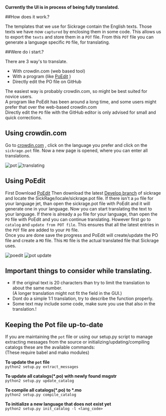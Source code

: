 **Currently the UI is in process of being fully translated.**  

##How does it work.?

The templates that we use for Sickrage contain the English texts. Those texts we have now `captured` by enclosing them in some code. This allows us to export the `texts` and store them in a `POT` file. From this `POT` file you can generate a language specific `PO` file, for translating.  
 
##Were do i start.?

There are 3 way's to translate.  

* With crowdin.com (web based tool)  
* With a program (like [PoEdit](https://poedit.net/) )  
* Directly edit the PO file on GitHub  

The easiest way is probably crowdin.com, so might be best suited for novice users.  
A program like PoEdit has been around a long time, and some users might prefer that over the web-based crowdin.com  
Directly edit the `PO` file with the GitHub editor is only advised for small and quick corrections.  


## Using crowdin.com  

Go to [crowdin.com](https://crowdin.com/project/sickrage) , click on the language you prefer and click on the `sickrage.pot` file. Now a new page is opened, where you can enter all translations.   

![pot](https://cloud.githubusercontent.com/assets/7928052/14351455/b78cee46-fccf-11e5-851e-b5846ab0a9d8.png)
![translating](https://cloud.githubusercontent.com/assets/7928052/14351456/b7ae6440-fccf-11e5-81a0-75014af30bbb.png)

## Using PoEdit  

First Download [PoEdit](https://poedit.net/) Then download the latest [Develop branch](https://github.com/SickRage/SickRage/archive/develop.zip) of sickrage and locate the SickRage/locale/sickrage.pot file.
If there isn't a `po` file for your language jet, than open the sickrage.pot file with PoEdit and it will generate one in your language. Now you can start translating the text to your language.
If there is already a `po` file for your language, than open the `PO` file with PoEdit and you can continue translating. However first go to `catalog` and `update from POT file`. This ensures that all the latest entries in the `POT` file are added to your `PO` file.  
Once you are done save the progress and PoEdit will create/update the PO file and create a `MO` file. This `MO` file is the actual translated file that Sickrage uses.  

![poedit](https://cloud.githubusercontent.com/assets/7928052/14350678/1546dce0-fccb-11e5-8067-78d9bc7fd215.png)
![pot update](https://cloud.githubusercontent.com/assets/7928052/14350679/1549b5f0-fccb-11e5-90b0-887d1a739585.png)


## Important things to consider while translating.

* If the original text is 20 characters than try to limit the translation to about the same number.  
  (A longer translation might not fit the field in the GUI.)  
* Dont do a simple 1:1 translation, try to describe the function properly.  
* Some text may include some code, make sure you use that also in the translation.!   
 
## Keeping the Pot file up-to-date

If you are maintaining the `pot` file or using our setup.py script to manage extracting messages from the source  or initializing/updating/compiling catalogs these are the available commands:  
(These require babel and mako modules)  

__To update the `pot` file__  
`python2 setup.py extract_messages`  

__To update all catalogs(*.po) with newly found msgstr__  
`python2 setup.py update_catalog`  

__To compile all catalogs(*.po) to *.mo__  
`python2 setup.py compile_catalog`  

__To initialize a new language that does not exist yet__  
`python2 setup.py init_catalog -l <lang_code>`  

